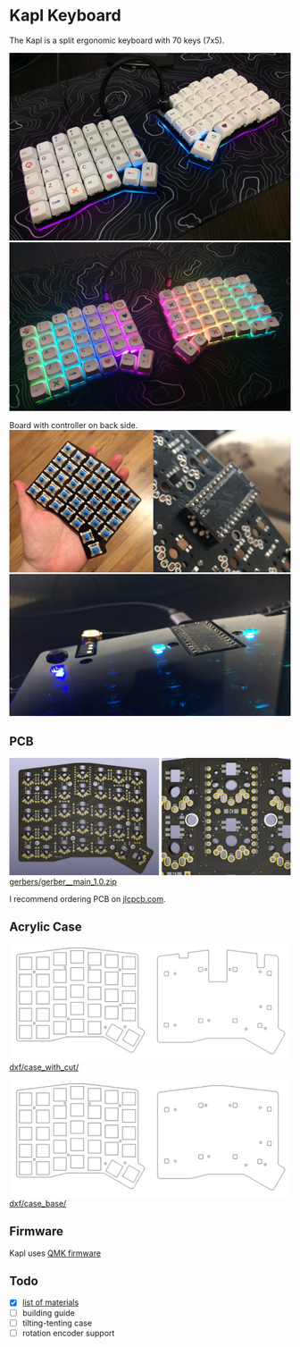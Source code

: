 # Kapl Keyboard

The Kapl is a split ergonomic keyboard with 70 keys (7x5).

![Kapl split keyboard](images/keyboard_2.jpg)
![Kapl split keyboard](images/keyboard.jpg)

Board with controller on back side.
![](images/3.jpg)
![](images/2.jpg)

## PCB

![](images/pcb.jpg)
[gerbers/gerber__main_1.0.zip](https://github.com/keyzog/kapl/raw/main/gerbers/gerber__main_1.0.zip)

I recommend ordering PCB on [jlcpcb.com](https://jlcpcb.com/).

## Acrylic Case

![](images/case_with_cut.jpg)
[dxf/case_with_cut/](https://github.com/keyzog/kapl/tree/main/dxf/case_with_cut/)

![](images/case_base.jpg)
[dxf/case_base/](https://github.com/keyzog/kapl/tree/main/dxf/case_base/)

## Firmware

Kapl uses [QMK firmware](https://qmk.fm/)

## Todo

-  [x] [list of materials](https://github.com/keyzog/kapl/wiki#bill-of-materials)
-  [ ] building guide
-  [ ] tilting-tenting case
-  [ ] rotation encoder support
